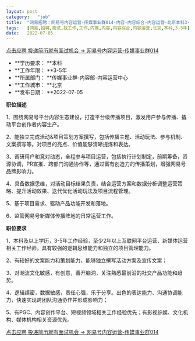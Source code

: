 ```yaml
---
layout:	post
category:	"job"
title:	"网易招聘：网易号内容运营-传媒事业群014-内容-内容综合-内容运营-北京本科3-5年"
tags:	[网易,招聘,面试,找工作,工作,内推,内容,内容综合,内容运营,北京,本科,3-5年]
date:	2022-07-05
---
```


[点击应聘 投递简历就有面试机会 ->  网易号内容运营-传媒事业群014](http://mobile.bole.netease.com/bole/boleDetail?id=41354&employeeId=346f03c3cda5f04c&key=all)



- **学历要求： **本科
- **工作年限： **3-5年
- **所属部门： **传媒事业群-内容部-内容运营中心
- **工作城市： **北京
- **发布日期： **2022-07-05



**职位描述**

1、围绕网易号平台内容生态建设，打造平台级传播项目，激发用户参与传播、撬动平台创作者内容生产。

2、能独立完成活动&amp;项目策划方案撰写，包括传播主题、活动玩法、参与机制、文案撰写等。对项目的亮点、价值能够清晰提炼和表达。

3、调研用户和竞对动态，全程参与项目运营，包括执行计划制定，前期筹备，资源协调，PR宣推、跨部门沟通协作等，通过富有创造力的传播策划，增强网易号品牌影响力。

4、具备数据思维，对活动目标结果负责，结合运营方案和数据分析调整运营策略、提升活动效果、迭代优化活动玩法及项目流程管理。

5、基于项目需求、驱动产品功能开发和落地。

6、监管网易号新媒体传播阵地的日常运营工作。





**职位要求**

1、本科及以上学历，3-5年工作经验，至少2年以上互联网平台运营、新媒体运营相关工作经验。具有较强的逻辑思维能力和独立的项目管理能力。

2、有较好的文案能力和策划能力，能够独立撰写活动方案及宣传文案；

3、对潮流文化敏感，有创意，善开脑洞，关注熟悉最前沿的社交产品功能和趋势。

4、逻辑缜密，数据敏感，责任心强，乐于分享。出色的表达能力、沟通协调能力，快速实现跨团队沟通协作并形成影响力；

5、有PGC、内容创作平台、短视频领域相关工作经验优先；有影视综娱、文化机构、媒体机构相关资源优先。



[点击应聘 投递简历就有面试机会 ->  网易号内容运营-传媒事业群014](http://mobile.bole.netease.com/bole/boleDetail?id=41354&employeeId=346f03c3cda5f04c&key=all)